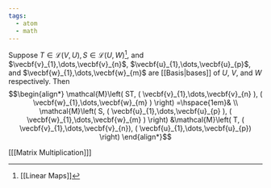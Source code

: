 ```yaml
---
tags:
  - atom
  - math
---
```

Suppose $T \in \mathcal{L}(V,U), S \in \mathcal{L}(U,W)$[^1], and $\vecbf{v}_{1},\dots,\vecbf{v}_{n}$, $\vecbf{u}_{1},\dots,\vecbf{u}_{p}$, and $\vecbf{w}_{1},\dots,\vecbf{w}_{m}$ are [[Basis|bases]] of $U$, $V$, and $W$ respectively. Then
$$\begin{align*}
	\mathcal{M}\left( ST, ( \vecbf{v}_{1},\dots,\vecbf{v}_{n} ), ( \vecbf{w}_{1},\dots,\vecbf{w}_{m} ) \right) =\hspace{1em}& \\
	\mathcal{M}\left( S, ( \vecbf{u}_{1},\dots,\vecbf{u}_{p} ), ( \vecbf{w}_{1},\dots,\vecbf{w}_{m} ) \right) &\mathcal{M}\left( T, ( \vecbf{v}_{1},\dots,\vecbf{v}_{n}), ( \vecbf{u}_{1},\dots,\vecbf{u}_{p}) \right)
\end{align*}$$

\[[[Matrix Multiplication]]\]

[^1]: [[Linear Maps]]

